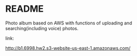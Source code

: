 # README

Photo album based on AWS with functions of uploading and searching(including voice) photos.

link:

http://b1.6998.hw2.s3-website-us-east-1.amazonaws.com/